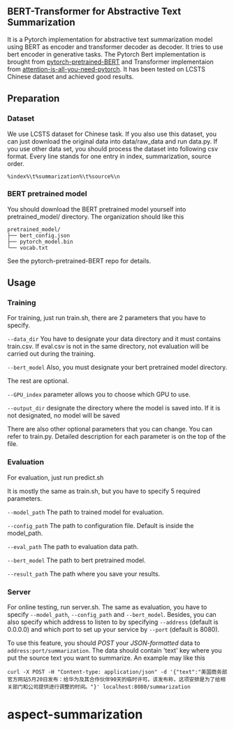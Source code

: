 ## BERT-Transformer for Abstractive Text Summarization
It is a Pytorch implementation for abstractive text summarization model using BERT as encoder and transformer decoder as decoder. It tries to use bert encoder in generative tasks. The Pytorch Bert implementation is brought from [pytorch-pretrained-BERT](https://github.com/huggingface/pytorch-pretrained-BERT) and Transformer implementaion from [attention-is-all-you-need-pytorch](https://github.com/jadore801120/attention-is-all-you-need-pytorch). It has been tested on LCSTS Chinese dataset and achieved good results.

## Preparation
### Dataset
We use LCSTS dataset for Chinese task. If you also use this dataset, you can just download the original data into data/raw_data and run data.py. If you use other data set, you should process the dataset into following csv format. Every line stands for one entry in index, summarization, source order.
```
%index%\t%summarization%\t%source%\n
```
### BERT pretrained model
You should download the BERT pretrained model yourself into pretrained_model/ directory. The organization should like this
```
pretrained_model/
├── bert_config.json
├── pytorch_model.bin
└── vocab.txt
```
See the pytorch-pretrained-BERT repo for details.

## Usage
### Training
For training, just run train.sh, there are 2 parameters that you have to specify.

`--data_dir` You have to designate your data directory and it must contains train.csv. If eval.csv is not in the same directory, not evaluation will be carried out during the training.

`--bert_model` Also, you must designate your bert pretrained model directory.

The rest are optional.

`--GPU_index` parameter allows you to choose which GPU to use.

`--output_dir` designate the directory where the model is saved into. If it is not designated, no model will be saved

There are also other optional parameters that you can change. You can refer to train.py. Detailed description for each parameter is on the top of the file.

### Evaluation
For evaluation, just run predict.sh

It is mostly the same as train.sh, but you have to specify 5 required parameters.

`--model_path` The path to trained model for evaluation.

`--config_path` The path to configuration file. Default is inside the model_path.

`--eval_path` The path to evaluation data path.

`--bert_model` The path to bert pretrained model.

`--result_path` The path where you save your results.

### Server
For online testing, run server.sh. The same as evaluation, you have to specify `--model_path`, `--config_path` and `--bert_model`. Besides, you can also specify which address to listen to by specifying `--address` (default is 0.0.0.0) and which port to set up your service by `--port` (default is 8080).

To use this feature, you should *POST* your *JSON-formatted* data to `address:port/summarization`. The data should contain 'text' key where you put the source text you want to summarize. An example may like this
```
curl -X POST -H "Content-type: application/json" -d '{"text":"美国商务部官方网站5月20日发布：给华为及其合作伙伴90天的临时许可。该发布称，这项安排是为了给相关部门和公司提供进行调整的时间。"}' localhost:8080/summarization
```

# aspect-summarization
